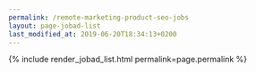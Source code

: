 ```yaml
---
permalink: /remote-marketing-product-seo-jobs
layout: page-jobad-list
last_modified_at: 2019-06-20T18:34:13+0200
---
```

{% include render_jobad_list.html permalink=page.permalink %}
